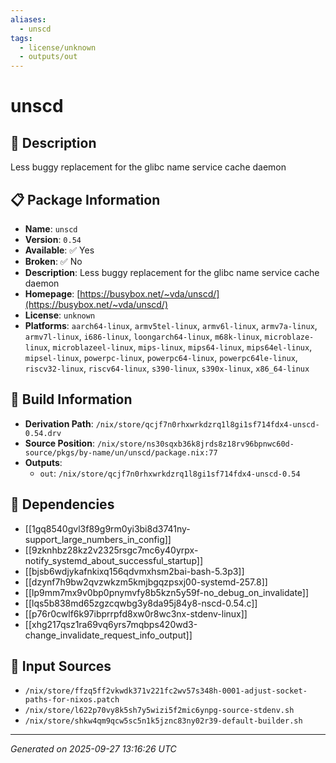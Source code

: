 ```yaml
---
aliases:
  - unscd
tags:
  - license/unknown
  - outputs/out
---
```


# unscd

## 📝 Description

Less buggy replacement for the glibc name service cache daemon

## 📋 Package Information

- **Name**: `unscd`
- **Version**: `0.54`
- **Available**: ✅ Yes
- **Broken**: ✅ No
- **Description**: Less buggy replacement for the glibc name service cache daemon
- **Homepage**: [https://busybox.net/~vda/unscd/](https://busybox.net/~vda/unscd/)
- **License**: `unknown`
- **Platforms**: `aarch64-linux`, `armv5tel-linux`, `armv6l-linux`, `armv7a-linux`, `armv7l-linux`, `i686-linux`, `loongarch64-linux`, `m68k-linux`, `microblaze-linux`, `microblazeel-linux`, `mips-linux`, `mips64-linux`, `mips64el-linux`, `mipsel-linux`, `powerpc-linux`, `powerpc64-linux`, `powerpc64le-linux`, `riscv32-linux`, `riscv64-linux`, `s390-linux`, `s390x-linux`, `x86_64-linux`

## 🔧 Build Information

- **Derivation Path**: `/nix/store/qcjf7n0rhxwrkdzrq1l8gi1sf714fdx4-unscd-0.54.drv`
- **Source Position**: `/nix/store/ns30sqxb36k8jrds8z18rv96bpnwc60d-source/pkgs/by-name/un/unscd/package.nix:77`
- **Outputs**:
  - `out`:  `/nix/store/qcjf7n0rhxwrkdzrq1l8gi1sf714fdx4-unscd-0.54`

## 🔗 Dependencies

- [[1gq8540gvl3f89g9rm0yi3bi8d3741ny-support_large_numbers_in_config]]
- [[9zknhbz28kz2v2325rsgc7mc6y40yrpx-notify_systemd_about_successful_startup]]
- [[bjsb6wdjykafnkixq156qdvmxhsm2bai-bash-5.3p3]]
- [[dzynf7h9bw2qvzwkzm5kmjbgqzpsxj00-systemd-257.8]]
- [[lp9mm7mx9v0bp0pnymvfy8b5kzn5y59f-no_debug_on_invalidate]]
- [[lqs5b838md65zgzcqwbg3y8da95j84y8-nscd-0.54.c]]
- [[p76r0cwlf6k97ibprrpfd8xw0r8wc3nx-stdenv-linux]]
- [[xhg217qsz1ra69vq6yrs7mqbps420wd3-change_invalidate_request_info_output]]

## 📁 Input Sources

- `/nix/store/ffzq5ff2vkwdk371v221fc2wv57s348h-0001-adjust-socket-paths-for-nixos.patch`
- `/nix/store/l622p70vy8k5sh7y5wizi5f2mic6ynpg-source-stdenv.sh`
- `/nix/store/shkw4qm9qcw5sc5n1k5jznc83ny02r39-default-builder.sh`

---
*Generated on 2025-09-27 13:16:26 UTC*
